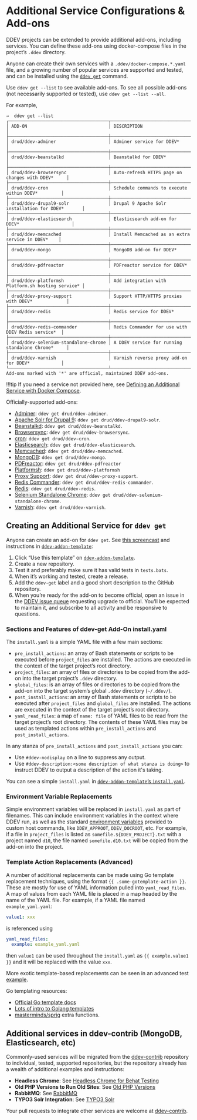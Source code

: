 # Additional Service Configurations & Add-ons

DDEV projects can be extended to provide additional add-ons, including services. You can define these add-ons using docker-compose files in the project’s `.ddev` directory.

Anyone can create their own services with a `.ddev/docker-compose.*.yaml` file, and a growing number of popular services are supported and tested, and can be installed using the [`ddev get`](../basics/commands.md#get) command.

Use `ddev get --list` to see available add-ons. To see all possible add-ons (not necessarily supported or tested), use `ddev get --list --all`.

For example,

```
→  ddev get --list
┌──────────────────────────────────────┬───────────────────────────────────────────────────┐
│ ADD-ON                               │ DESCRIPTION                                       │
├──────────────────────────────────────┼───────────────────────────────────────────────────┤
│ drud/ddev-adminer                    │ Adminer service for DDEV*                         │
├──────────────────────────────────────┼───────────────────────────────────────────────────┤
│ drud/ddev-beanstalkd                 │ Beanstalkd for DDEV*                              │
├──────────────────────────────────────┼───────────────────────────────────────────────────┤
│ drud/ddev-browsersync                │ Auto-refresh HTTPS page on changes with DDEV*     │
├──────────────────────────────────────┼───────────────────────────────────────────────────┤
│ drud/ddev-cron                       │ Schedule commands to execute within DDEV*         │
├──────────────────────────────────────┼───────────────────────────────────────────────────┤
│ drud/ddev-drupal9-solr               │ Drupal 9 Apache Solr installation for DDEV*       │
├──────────────────────────────────────┼───────────────────────────────────────────────────┤
│ drud/ddev-elasticsearch              │ Elasticsearch add-on for DDEV*                    │
├──────────────────────────────────────┼───────────────────────────────────────────────────┤
│ drud/ddev-memcached                  │ Install Memcached as an extra service in DDEV*    │
├──────────────────────────────────────┼───────────────────────────────────────────────────┤
│ drud/ddev-mongo                      │ MongoDB add-on for DDEV*                          │
├──────────────────────────────────────┼───────────────────────────────────────────────────┤
│ drud/ddev-pdfreactor                 │ PDFreactor service for DDEV*                      │
├──────────────────────────────────────┼───────────────────────────────────────────────────┤
│ drud/ddev-platformsh                 │ Add integration with Platform.sh hosting service* │
├──────────────────────────────────────┼───────────────────────────────────────────────────┤
│ drud/ddev-proxy-support              │ Support HTTP/HTTPS proxies with DDEV*             │
├──────────────────────────────────────┼───────────────────────────────────────────────────┤
│ drud/ddev-redis                      │ Redis service for DDEV*                           │
├──────────────────────────────────────┼───────────────────────────────────────────────────┤
│ drud/ddev-redis-commander            │ Redis Commander for use with DDEV Redis service*  │
├──────────────────────────────────────┼───────────────────────────────────────────────────┤
│ drud/ddev-selenium-standalone-chrome │ A DDEV service for running standalone Chrome*     │
├──────────────────────────────────────┼───────────────────────────────────────────────────┤
│ drud/ddev-varnish                    │ Varnish reverse proxy add-on for DDEV*            │
└──────────────────────────────────────┴───────────────────────────────────────────────────┘
Add-ons marked with '*' are official, maintained DDEV add-ons.
```

!!!tip
If you need a service not provided here, see [Defining an Additional Service with Docker Compose](custom-compose-files.md).

Officially-supported add-ons:

* [Adminer](https://github.com/drud/ddev-adminer): `ddev get drud/ddev-adminer`.
* [Apache Solr for Drupal 9](https://github.com/drud/ddev-drupal9-solr): `ddev get drud/ddev-drupal9-solr`.
* [Beanstalkd](https://github.com/drud/ddev-beanstalkd): `ddev get drud/ddev-beanstalkd`.
* [Browsersync](https://github.com/drud/ddev-browsersync): `ddev get drud/ddev-browsersync`.
* [cron](https://github.com/drud/ddev-cron): `ddev get drud/ddev-cron`.
* [Elasticsearch](https://github.com/drud/ddev-elasticsearch): `ddev get drud/ddev-elasticsearch`.
* [Memcached](https://github.com/drud/ddev-memcached): `ddev get drud/ddev-memcached`.
* [MongoDB](https://github.com/drud/ddev-mongo): `ddev get drud/ddev-mongo`.
* [PDFreactor](https://github.com/drud/ddev-pdfreactor): `ddev get drud/ddev-pdfreactor`
* [Platformsh](https://github.com/drud/ddev-platformsh): `ddev get drud/ddev-platformsh`
* [Proxy Support](https://github.com/drud/ddev-proxy-support): `ddev get drud/ddev-proxy-support`.
* [Redis Commander](https://github.com/drud/ddev-redis-commander): `ddev get drud/ddev-redis-commander`.
* [Redis](https://github.com/drud/ddev-redis): `ddev get drud/ddev-redis`.
* [Selenium Standalone Chrome](https://github.com/drud/ddev-selenium-standalone-chrome): `ddev get drud/ddev-selenium-standalone-chrome`.
* [Varnish](https://github.com/drud/ddev-varnish): `ddev get drud/ddev-varnish`.

## Creating an Additional Service for `ddev get`

Anyone can create an add-on for `ddev get`. See [this screencast](https://www.youtube.com/watch?v=fPVGpKGr0f4) and instructions in [`ddev-addon-template`](https://github.com/drud/ddev-addon-template):

1. Click “Use this template” on [`ddev-addon-template`](https://github.com/drud/ddev-addon-template).
2. Create a new repository.
3. Test it and preferably make sure it has valid tests in `tests.bats`.
4. When it’s working and tested, create a release.
5. Add the `ddev-get` label and a good short description to the GitHub repository.
6. When you’re ready for the add-on to become official, open an issue in the [DDEV issue queue](https://github.com/drud/ddev/issues/new) requesting upgrade to official. You’ll be expected to maintain it, and subscribe to all activity and be responsive to questions.

### Sections and Features of ddev-get Add-On install.yaml

The `install.yaml` is a simple YAML file with a few main sections:

* `pre_install_actions`: an array of Bash statements or scripts to be executed before `project_files` are installed. The actions are executed in the context of the target project’s root directory.
* `project_files`: an array of files or directories to be copied from the add-on into the target project’s `.ddev` directory.
* `global_files`: is an array of files or directories to be copied from the add-on into the target system’s global `.ddev` directory (`~/.ddev/`).
* `post_install_actions`: an array of Bash statements or scripts to be executed after `project_files` and `global_files` are installed. The actions are executed in the context of the target project’s root directory.
* `yaml_read_files`: a map of `name: file` of YAML files to be read from the target project’s root directory. The contents of these YAML files may be used as templated actions within `pre_install_actions` and `post_install_actions`.

In any stanza of `pre_install_actions` and `post_install_actions` you can:

* Use `#ddev-nodisplay` on a line to suppress any output.
* Use `#ddev-description:<some description of what stanza is doing>` to instruct DDEV to output a description of the action it's taking.

You can see a simple `install.yaml` in [`ddev-addon-template`’s `install.yaml`](https://github.com/drud/ddev-addon-template/blob/main/install.yaml).

### Environment Variable Replacements

Simple environment variables will be replaced in `install.yaml` as part of filenames. This can include environment variables in the context where DDEV run, as well as the standard [environment variables](custom-commands.md#environment-variables-provided) provided to custom host commands, like `DDEV_APPROOT`, `DDEV_DOCROOT`, etc. For example, if a file in `project_files` is listed as `somefile.${DDEV_PROJECT}.txt` with a project named `d10`, the file named `somefile.d10.txt` will be copied from the add-on into the project.

### Template Action Replacements (Advanced)

A number of additional replacements can be made using Go template replacement techniques, using the format `{{ .some-gotemplate-action }}`. These are mostly for use of YAML information pulled into `yaml_read_files`. A map of values from each YAML file is placed in a map headed by the name of the YAML file. For example, if a YAML file named `example_yaml.yaml`:

```yaml
value1: xxx
```

is referenced using

```yaml
yaml_read_files:
  example: example_yaml.yaml
```

then `value1` can be used throughout the `install.yaml` as `{{ example.value1 }}` and it will be replaced with the value `xxx`.

More exotic template-based replacements can be seen in an advanced test [example](https://github.com/drud/ddev/blob/master/cmd/ddev/cmd/testdata/TestCmdGetComplex/recipe/install.yaml).

Go templating resources:

* [Official Go template docs](https://pkg.go.dev/text/template)
* [Lots of intro to Golang templates](https://www.google.com/search?q=golang+templates+intro&oq=golang+templates+intro&aqs=chrome..69i57j0i546l4.3161j0j4&sourceid=chrome&ie=UTF-8)
* [masterminds/sprig](http://masterminds.github.io/sprig/) extra functions.

## Additional services in ddev-contrib (MongoDB, Elasticsearch, etc)

Commonly-used services will be migrated from the [ddev-contrib](https://github.com/drud/ddev-contrib) repository to individual, tested, supported repositories, but the repository already has a wealth of additional examples and instructions:

* **Headless Chrome**: See [Headless Chrome for Behat Testing](https://github.com/drud/ddev-contrib/blob/master/docker-compose-services/headless-chrome)
* **Old PHP Versions to Run Old Sites**: See [Old PHP Versions](https://github.com/drud/ddev-contrib/blob/master/docker-compose-services/old_php)
* **RabbitMQ**: See [RabbitMQ](https://github.com/drud/ddev-contrib/blob/master/docker-compose-services/rabbitmq)
* **TYPO3 Solr Integration**: See [TYPO3 Solr](https://github.com/drud/ddev-contrib/blob/master/docker-compose-services/typo3-solr)

Your pull requests to integrate other services are welcome at [ddev-contrib](https://github.com/drud/ddev-contrib).
